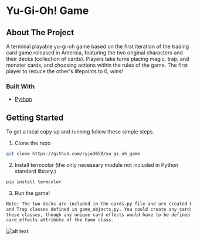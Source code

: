 # Yu-Gi-Oh! Game

<!-- ABOUT THE PROJECT -->
## About The Project


A terminal playable yu-gi-oh game based on the first iteration of the trading card game released in America, 
featuring the two original characters and their decks (collection of cards). Players take turns placing
magic, trap, and monster cards, and choosing actions within the rules of the game. The first player to reduce
the other's lifepoints to 0, wins!


### Built With

* [Python]()


<!-- GETTING STARTED -->
## Getting Started
To get a local copy up and running follow these simple steps.

1. Clone the repo
```sh
git clone https://github.com/ryje3658/yu_gi_oh_game
```
2. Install termcolor (the only necessary module not included in Python standard library.)
```sh
pip install termcolor
```
3. Run the game!
```sh
Note: The two decks are included in the cards.py file and are created by making instances of the Monster, Magic,
and Trap classes defined in game_objects.py. You could create any cards you wanted by creating instances of
these classes, though any unique card effects would have to be defined in the cards.py file and added to the
card_effects attribute of the Game class.
```


![alt text](https://github.com/ryje3658/yu_gi_oh_game/blob/master/yugioh_demo_smaller.gif "Game Demo")
